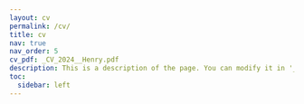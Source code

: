 ```yaml
---
layout: cv
permalink: /cv/
title: cv
nav: true
nav_order: 5
cv_pdf: _CV_2024__Henry.pdf
description: This is a description of the page. You can modify it in '_pages/cv.md'. You can also change or remove the top pdf download button.
toc:
  sidebar: left
---
```


